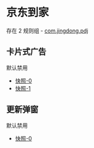# 京东到家

存在 2 规则组 - [com.jingdong.pdj](/src/apps/com.jingdong.pdj.ts)

## 卡片式广告

默认禁用

- [快照-0](https://i.gkd.li/import/13217796)
- [快照-1](https://i.gkd.li/import/13223282)

## 更新弹窗

默认禁用

- [快照-0](https://i.gkd.li/import/13217634)
